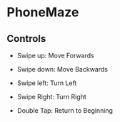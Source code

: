 # PhoneMaze

## Controls

- Swipe up: Move Forwards
- Swipe down: Move Backwards
- Swipe left: Turn Left
- Swipe Right: Turn Right

- Double Tap: Return to Beginning
